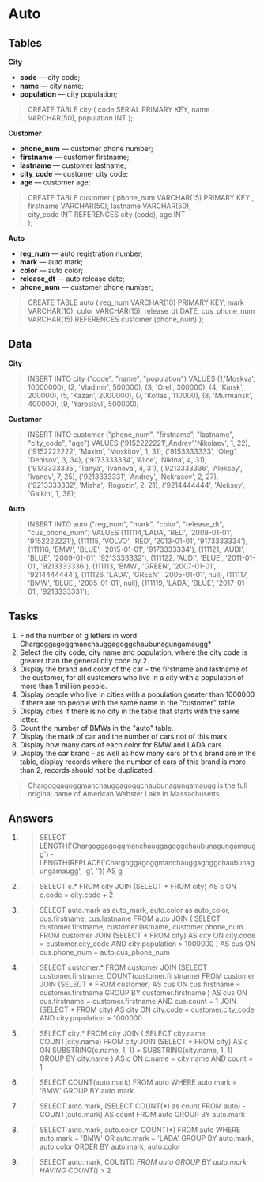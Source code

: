 # Auto

## Tables

**City**

* **code** — city code;
* **name** — city name;
* **population** — city population;

> CREATE TABLE city (
> code SERIAL PRIMARY KEY,
> name VARCHAR(50),
> population INT
> );

**Customer**

* **phone_num** — customer phone number;
* **firstname** — customer firstname;
* **lastname** — customer lastname;
* **city_code** — customer city code;
* **age** — customer age;

> CREATE TABLE customer (
> phone_num VARCHAR(15) PRIMARY KEY ,
> firstname VARCHAR(50),
> lastname VARCHAR(50),  
> city_code INT REFERENCES city (code),
> age INT	 
> );

**Auto**

* **reg_num** — auto registration number;
* **mark** — auto mark;
* **color** — auto color;
* **release_dt** — auto release date;
* **phone_num** — customer phone number;

> CREATE TABLE auto (
> reg_num VARCHAR(10) PRIMARY KEY,
> mark VARCHAR(10),
> color VARCHAR(15),
> release_dt DATE,
> cus_phone_num  VARCHAR(15) REFERENCES customer (phone_num)
> );

## Data

**City**

> INSERT INTO city ("code", "name", "population")
> VALUES (1,'Moskva', 10000000),
> (2, 'Vladimir', 500000),
> (3, 'Orel', 300000),
> (4, 'Kursk', 200000),
> (5, 'Kazan', 2000000),
> (7, 'Kotlas', 110000),
> (8, 'Murmansk', 400000),
> (9, 'Yaroslavl', 500000);

**Customer**

> INSERT INTO customer ("phone_num", "firstname", "lastname", "city_code", "age")
> VALUES ('9152222221','Andrey','Nikolaev', 1, 22),
> ('9152222222', 'Maxim', 'Moskitov', 1, 31),
> ('9153333333', 'Oleg', 'Denisov', 3, 34),
> ('9173333334', 'Alice', 'Nikina', 4, 31),
> ('9173333335', 'Tanya', 'Ivanova', 4, 31),
> ('9213333336', 'Aleksey', 'Ivanov', 7, 25),
> ('9213333331', 'Andrey', 'Nekrasov', 2, 27),
> ('9213333332', 'Misha', 'Rogozin', 2, 21),
> ('9214444444', 'Aleksey', 'Galkin', 1, 38);

**Auto**

> INSERT INTO auto ("reg_num", "mark", "color", "release_dt", "cus_phone_num") 
> VALUES (111114,'LADA', 'RED', '2008-01-01', '9152222221'),
> (111115, 'VOLVO', 'RED', '2013-01-01', '9173333334'),
> (111116, 'BMW', 'BLUE', '2015-01-01', '9173333334'),
> (111121, 'AUDI', 'BLUE', '2009-01-01', '9213333332'),
> (111122, 'AUDI', 'BLUE', '2011-01-01', '9213333336'),
> (111113, 'BMW', 'GREEN', '2007-01-01', '9214444444'),
> (111126, 'LADA', 'GREEN', '2005-01-01', null),
> (111117, 'BMW', 'BLUE', '2005-01-01', null),
> (111119, 'LADA', 'BLUE', '2017-01-01', '9213333331');

## Tasks

 1. Find the number of g letters in word Chargoggagoggmanchauggagoggchaubunagungamaugg*
 2. Select the city code, city name and population, where the city code is greater than the general city code by 2.
 3. Display the brand and color of the car - the firstname and lastname of the customer, for all customers who live in a city with a population of more than 1 million people.
 4. Display people who live in cities with a population greater than 1000000 if there are no people with the same name in the "customer" table.
 5. Display cities if there is no city in the table that starts with the same letter.
 6. Count the number of BMWs in the "auto" table.
 7. Display the mark of car and the number of cars not of this mark.
 8. Display how many cars of each color for BMW and LADA cars.
 9. Display the car brand - as well as how many cars of this brand are in the table, display records where the number of cars of this brand is more than 2, records should not be duplicated.

> Chargoggagoggmanchauggagoggchaubunagungamaugg is the full original name of American Webster Lake in Massachusetts.
 
## Answers

 1. > SELECT LENGTH('Chargoggagoggmanchauggagoggchaubunagungamaugg') - LENGTH(REPLACE('Chargoggagoggmanchauggagoggchaubunagungamaugg', 'g', '')) AS g

 2. > SELECT c.* FROM city
    > JOIN (SELECT * FROM city) AS c ON c.code = city.code + 2

 3. > SELECT auto.mark as auto_mark, auto.color as auto_color, cus.firstname, cus.lastname FROM auto
    > JOIN (
    > SELECT customer.firstname, customer.lastname, customer.phone_num FROM customer
    > JOIN (SELECT * FROM city) AS city ON city.code = customer.city_code AND city.population > 1000000
    > ) AS cus ON cus.phone_num = auto.cus_phone_num
 
 4. > SELECT customer.* FROM customer
    > JOIN (SELECT customer.firstname, COUNT(customer.firstname) FROM customer
    > JOIN (SELECT * FROM customer) AS cus ON cus.firstname = customer.firstname
    > GROUP BY customer.firstname
    > ) AS cus ON cus.firstname = customer.firstname AND cus.count = 1
    > JOIN (SELECT * FROM city) AS city ON city.code = customer.city_code AND city.population > 1000000
    
 5. > SELECT city.* FROM city
    > JOIN (
    > SELECT city.name, COUNT(city.name) FROM city
    > JOIN (SELECT * FROM city) AS c ON SUBSTRING(c.name, 1, 1) = SUBSTRING(city.name, 1, 1)
    > GROUP BY city.name
    > ) AS c ON c.name = city.name AND count = 1
 
 6. > SELECT COUNT(auto.mark) FROM auto
    > WHERE auto.mark = 'BMW'
    > GROUP BY auto.mark
    
 7. > SELECT auto.mark, (SELECT COUNT(*) as count FROM auto) - COUNT(auto.mark) AS count  FROM auto
    > GROUP BY auto.mark
    
 8. > SELECT auto.mark, auto.color, COUNT(*) FROM auto
    > WHERE auto.mark = 'BMW' OR auto.mark = 'LADA'
    > GROUP BY auto.mark, auto.color
    > ORDER BY auto.mark, auto.color
    
 9. > SELECT auto.mark, COUNT(*) FROM auto
    > GROUP BY auto.mark
    > HAVING COUNT(*) > 2

